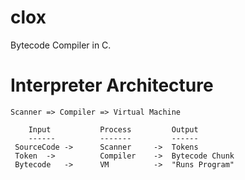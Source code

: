 # clox
Bytecode Compiler in C.


# Interpreter Architecture
    Scanner => Compiler => Virtual Machine
 
        Input			Process			Output
        ------			-------			------
     SourceCode ->	    Scanner		->	Tokens  
     Token	->		    Compiler	->	Bytecode Chunk
     Bytecode	->		VM			->	"Runs Program"



